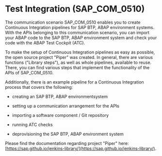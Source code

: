 <!-- loiob04a9ae412894725a2fc539bfb1ca055 -->

# Test Integration \(SAP\_COM\_0510\)

The communication scenario SAP\_COM\_0510 enables you to create Continuous Integration pipelines for SAP BTP, ABAP environment systems. With the APIs belonging to this communication scenario, you can import your ABAP code to the SAP BTP, ABAP environment system and check your code with the ABAP Test Cockpit \(ATC\).

To make the setup of Continuous Integration pipelines as easy as possible, the open source project "Piper" was created. In general, there are various functions \("Library steps"\), as well as whole pipelines, available to reuse. There, you can find various steps that implement the functionality of the APIs of SAP\_COM\_0510.

Additionally, there is an example pipeline for a Continuous Integration process that covers the following:

-   creating an SAP BTP, ABAP environmentsystem

-   setting up a communication arrangement for the APIs

-   importing a software component / Git repository

-   running ATC checks

-   deprovisioning the SAP BTP, ABAP environment system


Please find the documentation regarding project "Piper" here: [https://sap.github.io/jenkins-library/](https://sap.github.io/jenkins-library/).

